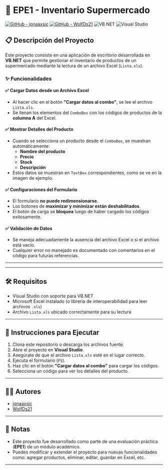 # 🛒 EPE1 - Inventario Supermercado

[![GitHub - jonaaxsic](https://img.shields.io/badge/GitHub-jonaaxsic-black?logo=github)](https://github.com/jonaaxsic)
[![GitHub - WolfDs21](https://img.shields.io/badge/GitHub-WolfDs21-black?logo=github)](https://github.com/WolfDs21)
![VB.NET](https://img.shields.io/badge/VB.NET-512BD4?logo=.net&logoColor=white)
![Visual Studio](https://img.shields.io/badge/Visual%20Studio-5C2D91?logo=visualstudio&logoColor=white)

## 📋 Descripción del Proyecto

Este proyecto consiste en una aplicación de escritorio desarrollada en **VB.NET** que permite gestionar el inventario de productos de un supermercado mediante la lectura de un archivo Excel (`Lista.xls`).

### ✨ Funcionalidades

#### ✅ Cargar Datos desde un Archivo Excel
- Al hacer clic en el botón **"Cargar datos al combo"**, se lee el archivo `Lista.xls`.
- Se llenan los elementos del `ComboBox` con los códigos de productos de la **columna A** del Excel.

#### ✅ Mostrar Detalles del Producto
- Cuando se selecciona un producto desde el `ComboBox`, se muestran automáticamente:
  - **Nombre del producto**
  - **Precio**
  - **Stock**
  - **Descripción**
- Estos datos se muestran en `TextBox` correspondientes, como se ve en la imagen de ejemplo.

#### ✅ Configuraciones del Formulario
- El formulario **no puede redimensionarse**.
- Los botones de **maximizar y minimizar están deshabilitados**.
- El botón de carga se **bloquea** luego de haber cargado los códigos exitosamente.

#### ✅ Validación de Datos
- Se maneja adecuadamente la ausencia del archivo Excel o si el archivo está vacío.
- Cualquier error no manejado es documentado con comentarios en el código para futuras referencias.

---



---

## 🛠 Requisitos

- Visual Studio con soporte para VB.NET
- Microsoft Excel instalado (o librería de interoperabilidad para leer archivos `.xls`)
- Archivo `Lista.xls` ubicado correctamente para su lectura

---

## 🚀 Instrucciones para Ejecutar

1. Clona este repositorio o descarga los archivos fuente.
2. Abre el proyecto en **Visual Studio**.
3. Asegúrate de que el archivo `Lista.xls` esté en el lugar correcto.
4. Ejecuta el formulario (`F5`).
5. Haz clic en el botón **"Cargar datos al combo"** para cargar los códigos.
6. Selecciona un código para ver los detalles del producto.

---

## 🧑‍💻 Autores

- [jonaaxsic](https://github.com/jonaaxsic)
- [WolfDs21](https://github.com/WolfDs21)

---

## 📝 Notas

- Este proyecto fue desarrollado como parte de una evaluación práctica (**EPE1**) de un módulo académico.
- Puedes modificar y extender el proyecto para nuevas funcionalidades como: agregar productos, eliminar, editar, guardar en Excel, etc.

---


